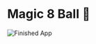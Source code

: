 # Magic 8 Ball 🎱



![Finished App](https://github.com/londonappbrewery/Images/blob/master/8-ball-flutter-gif.gif)

